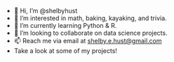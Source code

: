 - 👋 Hi, I’m @shelbyhust
- 👀 I’m interested in math, baking, kayaking, and trivia.
- 🌱 I’m currently learning Python & R.
- 💞️ I’m looking to collaborate on data science projects.
- 📫 Reach me via email at shelby.e.hust@gmail.com
- Take a look at some of my projects!
<!---
shelbyhust/shelbyhust is a ✨ special ✨ repository because its `README.md` (this file) appears on your GitHub profile.
You can click the Preview link to take a look at your changes.
--->
